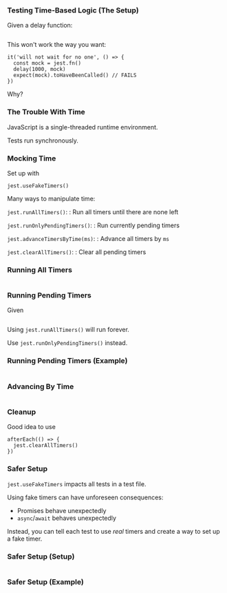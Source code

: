 ### Testing Time-Based Logic (The Setup)

Given a delay function:

~~~ {.javascript insert="../../../src/examples/js/time.test.js" token="setup"}
~~~

This won't work the way you want:

~~~ {.javascript}
it('will not wait for no one', () => {
  const mock = jest.fn()
  delay(1000, mock)
  expect(mock).toHaveBeenCalled() // FAILS
})
~~~

Why?

### The Trouble With Time

JavaScript is a single-threaded runtime environment.

Tests run synchronously.

### Mocking Time

Set up with

~~~ {.javascript}
jest.useFakeTimers()
~~~

Many ways to manipulate time:

`jest.runAllTimers()`:
  : Run all timers until there are none left

`jest.runOnlyPendingTimers()`:
  : Run currently pending timers

`jest.advanceTimersByTime(ms)`:
  : Advance all timers by `ms`

`jest.clearAllTimers()`:
  : Clear all pending timers

### Running All Timers

~~~ {.javascript insert="../../../src/examples/js/time.test.js" token="all"}
~~~

### Running Pending Timers

Given

~~~ {.javascript insert="../../../src/examples/js/time.test.js" token="infinite-timers"}
~~~

Using `jest.runAllTimers()` will run forever.

Use `jest.runOnlyPendingTimers()` instead.

### Running Pending Timers (Example)

~~~ {.javascript insert="../../../src/examples/js/time.test.js" token="pending"}
~~~

### Advancing By Time

~~~ {.javascript insert="../../../src/examples/js/time.test.js" token="advance-time"}
~~~

### Cleanup

Good idea to use

~~~ {.javascript}
afterEach(() => {
  jest.clearAllTimers()
})
~~~

### Safer Setup

`jest.useFakeTimers` impacts all tests in a test file.

Using fake timers can have unforeseen consequences:

  * Promises behave unexpectedly
  * `async`/`await` behaves unexpectedly

Instead, you can tell each test to use *real* timers and create a way to set up a fake timer.

### Safer Setup (Setup)

~~~ {.javascript insert="../../../src/examples/js/time.test.js" token="safer-setup"}
~~~

### Safer Setup (Example)

~~~ {.javascript insert="../../../src/examples/js/time.test.js" token="safer-setup-use"}
~~~
